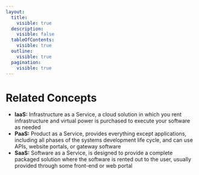 ```yaml
---
layout:
  title:
    visible: true
  description:
    visible: false
  tableOfContents:
    visible: true
  outline:
    visible: true
  pagination:
    visible: true
---
```


# Related Concepts

* **IaaS:** Infrastructure as a Service, a cloud solution in which you rent infrastructure and virtual power is purchased to execute your software as needed
* **PaaS:** Product as a Service, provides everything except applications, including all phases of the systems development life cycle, and can use APIs, website portals, or gateway software
* **SaaS:** Software as a Service, is designed to provide a complete packaged solution where the software is rented out to the user, usually provided through some front-end or web portal
